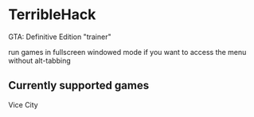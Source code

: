 # TerribleHack
GTA: Definitive Edition "trainer"

run games in fullscreen windowed mode if you want to access the menu without alt-tabbing

## Currently supported games
Vice City
